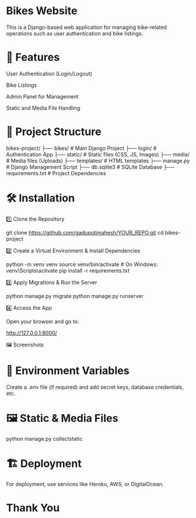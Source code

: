 # Bikes Website 

This is a Django-based web application for managing bike-related operations such as user authentication and bike listings.

# 📌 Features

User Authentication (Login/Logout)

Bike Listings

Admin Panel for Management

Static and Media File Handling

# 📂 Project Structure


bikes-project/
                  ├── bikes/          # Main Django Project
                 ├── login/          # Authentication App
├── static/         # Static files (CSS, JS, Images)
├── media/          # Media files (Uploads)
├── templates/      # HTML templates
├── manage.py       # Django Management Script
├── db.sqlite3      # SQLite Database
├── requirements.txt # Project Dependencies

# 🛠 Installation

1️⃣ Clone the Repository

git clone https://github.com/gaduputimahesh/YOUR_REPO.git
cd bikes-project

2️⃣ Create a Virtual Environment & Install Dependencies

python -m venv venv
source venv/bin/activate  # On Windows: venv\Scripts\activate
pip install -r requirements.txt

3️⃣ Apply Migrations & Run the Server

python manage.py migrate
python manage.py runserver

4️⃣ Access the App

Open your browser and go to:

http://127.0.0.1:8000/

🖼 Screenshots




# 📜 Environment Variables

Create a .env file (if required) and add secret keys, database credentials, etc.

# 🖼 Static & Media Files

python manage.py collectstatic

# 🏗 Deployment 

For deployment, use services like Heroku, AWS, or DigitalOcean.
# Thank You
